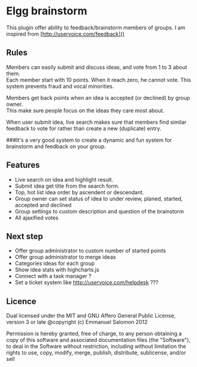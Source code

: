 # Elgg brainstorm

This plugin offer ability to feedback/brainstorm members of groups. I am inspired from [http://uservoice.com/feedback]()

## Rules
Members can easily submit and discuss ideas, and vote from 1 to 3 about them.  
Each member start with 10 points. When it reach zero, he cannot vote. This system prevents fraud and vocal minorities.

Members get back points when an idea is accepted (or declined) by group owner.  
This make sure people focus on the ideas they care most about.

When user submit idea, live search makes sure that members find similar feedback to vote for rather than create a new (duplicate) entry.

###It's a very good system to create a dynamic and fun system for brainstorm and feedback on your group.

## Features

- Live search on idea and highlight result.
- Submit idea get title from the search form.
- Top, hot list idea order by ascendent or descendant.
- Group owner can set status of idea to under review, planed, started, accepted and declined
- Group settings to custom description and question of the brainstorm
- All ajaxified votes

## Next step

- Offer group administrator to custom number of started points
- Offer group administrator to merge ideas
- Categories ideas for each group
- Show idea stats with highcharts.js
- Connect with a task manager ?
- Set a ticket system like http://uservoice.com/helpdesk ???

## Licence

Dual licensed under the MIT and GNU Affero General Public License, version 3 or late
@copyright (c) Emmanuel Salomon 2012

Permission is hereby granted, free of charge, to any person obtaining a copy
of this software and associated documentation files (the "Software"), to deal
in the Software without restriction, including without limitation the rights
to use, copy, modify, merge, publish, distribute, sublicense, and/or sell